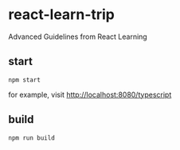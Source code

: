 # react-learn-trip
Advanced Guidelines from React Learning

## start
```
npm start
```
for example, visit [http://localhost:8080/typescript](http://localhost:8080/typescript)

## build
```
npm run build
```